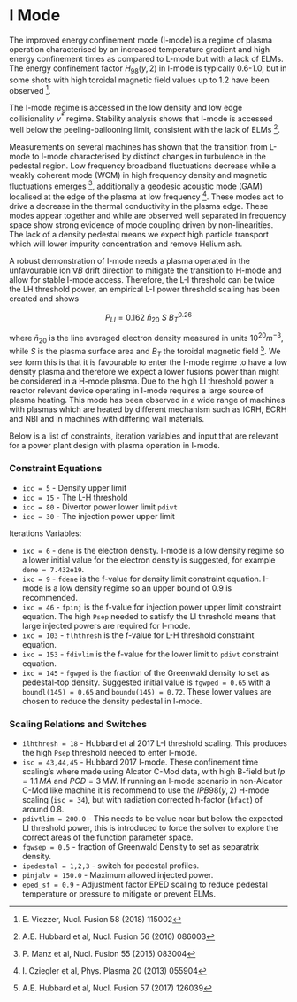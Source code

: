 # I Mode

The improved energy confinement mode (I-mode) is a regime of plasma operation characterised by an increased temperature gradient and high energy confinement times as compared to L-mode but with a lack of ELMs. The energy confinement factor $H_{98}(y,2)$ in I-mode is typically 0.6-1.0, but in some shots with high toroidal magnetic field values up to 1.2 have been observed [^1].

The I-mode regime is accessed in the low density and low edge collisionality $\nu^\ast$ regime. Stability analysis shows that I-mode is accessed well below the peeling-ballooning limit, consistent with the lack of ELMs [^2].

Measurements on several machines has shown that the transition from L-mode to I-mode characterised by distinct changes in turbulence in the pedestal region. Low frequency broadband fluctuations decrease while a weakly coherent mode (WCM) in high frequency density and magnetic fluctuations emerges [^3], additionally a geodesic acoustic mode (GAM) localised at the edge of the plasma at low frequency [^4]. These modes act to drive a decrease in the thermal conductivity in the plasma edge. These modes appear together and while are observed well separated in frequency space show strong evidence of mode coupling driven by non-linearities. The lack of a density pedestal means we expect high particle transport which will lower impurity concentration and remove Helium ash.  

A robust demonstration of I-mode needs a plasma operated in the unfavourable ion $\nabla B$ drift direction to mitigate the transition to H-mode and allow for stable I-mode access. Therefore, the L-I threshold can be twice the LH threshold power, an empirical L-I power threshold scaling has been created and shows

$$
P_{LI}=0.162\ \bar{n}_{20}\ S\ B_T^{0.26}
$$

where $\bar{n}_{20}$ is the line averaged electron density measured in units ${10}^{20}m^{-3}$, while $S$ is the plasma surface area and $B_T$ the toroidal magnetic field [^5]. We see form this is that it is favourable to enter the I-mode regime to have a low density plasma and therefore we expect a lower fusions power than might be considered in a H-mode plasma. Due to the high LI threshold power a reactor relevant device operating in I-mode requires a large source of plasma heating. This mode has been observed in a wide range of machines with plasmas which are heated by different mechanism such as ICRH, ECRH and NBI and in machines with differing wall materials.

Below is a list of constraints, iteration variables and input that are relevant for a power plant design with plasma operation in I-mode.


### Constraint Equations

* `icc = 5` - Density upper limit
* `icc = 15` - The L-H threshold
* `icc = 80` - Divertor power lower limit `pdivt`
* `icc = 30` - The injection power upper limit

Iterations Variables:

* `ixc = 6` - `dene` is the electron density. I-mode is a low density regime so a lower initial value for the electron density is suggested, for example `dene = 7.432e19`.
* `ixc = 9` - `fdene` is the f-value for density limit constraint equation.
I-mode is a low density regime so an upper bound of 0.9 is recommended.
* `ixc = 46` - `fpinj` is the f-value for injection power upper limit constraint equation. The high `Psep` needed to satisfy the LI threshold means that large injected powers are required for I-mode.  
* `ixc = 103` - `flhthresh` is the f-value for L-H threshold constraint equation.
* `ixc = 153` - `fdivlim` is the f-value for the lower limit to `pdivt` constraint equation.
* `ixc = 145` - `fgwped` is the fraction of the Greenwald density to set as pedestal-top density. Suggested initial value is `fgwped = 0.65` with a `boundl(145) = 0.65` and `boundu(145) = 0.72`. These lower values are chosen to reduce the density pedestal in I-mode.


### Scaling Relations and Switches

* `ilhthresh = 18` - Hubbard et al 2017 L-I threshold scaling. This produces the high `Psep` threshold needed to enter I-mode.
* `isc = 43,44,45` - Hubbard 2017 I-mode. These confinement time scaling’s where made using Alcator C-Mod data, with high B-field but $Ip = 1.1 \mathrm \,{MA}$ and $PCD = 3 \, \mathrm{MW}$. If running an I-mode scenario in non-Alcator C-Mod like machine it is recommend to use the $IPB98(y,2)$ H-mode scaling (`isc = 34`), but with radiation corrected h-factor (`hfact`) of around 0.8.
* `pdivtlim = 200.0` - This needs to be value near but below the expected LI threshold power, this is introduced to force the solver to explore the correct areas of the function parameter space.
* `fgwsep = 0.5` - fraction of Greenwald Density to set as separatrix density.
* `ipedestal = 1,2,3` - switch for pedestal profiles.
* `pinjalw = 150.0` - Maximum allowed injected power.
* `eped_sf = 0.9` - Adjustment factor EPED scaling to reduce pedestal temperature or pressure to mitigate or prevent ELMs.


[^1]: E. Viezzer, Nucl. Fusion 58 (2018) 115002

[^2]: A.E. Hubbard et al, Nucl. Fusion 56 (2016) 086003

[^3]: P. Manz et al, Nucl. Fusion 55 (2015) 083004

[^4]: I. Cziegler et al, Phys. Plasma 20 (2013) 055904

[^5]: A.E. Hubbard et al, Nucl. Fusion 57 (2017) 126039